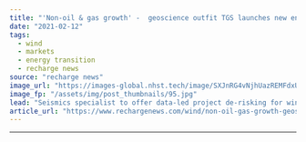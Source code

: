 ```yaml
---
title: "'Non-oil & gas growth' -  geoscience outfit TGS launches new energy business"
date: "2021-02-12"
tags: 
  - wind
  - markets
  - energy transition
  - recharge news
source: "recharge news"
image_url: "https://images-global.nhst.tech/image/SXJnRG4vNjhUazREMFdxUUsxdUV3REM4WTBIa2xUYldnSmg4QmN0Z3VGRT0=/nhst/binary/50be2f3a4ac92e7fdb6b449fc0c5ea54"
image_fp: "/assets/img/post_thumbnails/95.jpg"
lead: "Seismics specialist to offer data-led project de-risking for wind, solar and geothermal energy sectors, as well as for carbon capture and storage and deep sea mining"
article_url: "https://www.rechargenews.com/wind/non-oil-gas-growth-geoscience-outfit-tgs-launches-new-energy-business/2-1-962098"
---
```


---
